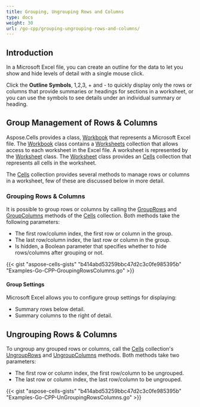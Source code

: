```yaml
---
title: Grouping, Ungrouping Rows and Columns
type: docs
weight: 30
url: /go-cpp/grouping-ungrouping-rows-and-columns/
---
```


## **Introduction**

In a Microsoft Excel file, you can create an outline for the data to let you show and hide levels of detail with a single mouse click.

Click the **Outline Symbols**, 1,2,3, + and - to quickly display only the rows or columns that provide summaries or headings for sections in a worksheet, or you can use the symbols to see details under an individual summary or heading.

## **Group Management of Rows & Columns**

Aspose.Cells provides a class, [Workbook](https://reference.aspose.com/cells/go-cpp/workbook/) that represents a Microsoft Excel file. The [Workbook](https://reference.aspose.com/cells/go-cpp/workbook/) class contains a [Worksheets](https://reference.aspose.com/cells/go-cpp/worksheetcollection/) collection that allows access to each worksheet in the Excel file. A worksheet is represented by the [Worksheet](https://reference.aspose.com/cells/go-cpp/worksheet/) class. The [Worksheet](https://reference.aspose.com/cells/go-cpp/worksheet/) class provides an [Cells](https://reference.aspose.com/cells/go-cpp/cells/) collection that represents all cells in the worksheet.

The [Cells](https://reference.aspose.com/cells/go-cpp/cells/) collection provides several methods to manage rows or columns in a worksheet, few of these are discussed below in more detail.

### **Grouping Rows & Columns**

It is possible to group rows or columns by calling the [GroupRows](https://reference.aspose.com/cells/go-cpp/cells/grouprows/) and [GroupColumns](https://reference.aspose.com/cells/go-cpp/cells/groupcolumns/) methods of the [Cells](https://reference.aspose.com/cells/go-cpp/cells/) collection. Both methods take the following parameters:

- The first row/column index, the first row or column in the group.
- The last row/column index, the last row or column in the group.
- Is hidden, a Boolean parameter that specifies whether to hide rows/columns after grouping or not.

{{< gist "aspose-cells-gists" "b414abd53259bbc47d2c3c0fe985395b" "Examples-Go-CPP-GroupingRowsColumns.go" >}}

#### **Group Settings**

Microsoft Excel allows you to configure group settings for displaying:

- Summary rows below detail.
- Summary columns to the right of detail.

## **Ungrouping Rows & Columns**

To ungroup any grouped rows or columns, call the [Cells](https://reference.aspose.com/cells/go-cpp/cells/) collection's [UngroupRows](https://reference.aspose.com/cells/go-cpp/cells/ungrouprows/) and [UngroupColumns](https://reference.aspose.com/cells/go-cpp/cells/ungroupcolumns/) methods. Both methods take two parameters:

- The first row or column index, the first row/column to be ungrouped.
- The last row or column index, the last row/column to be ungrouped.

{{< gist "aspose-cells-gists" "b414abd53259bbc47d2c3c0fe985395b" "Examples-Go-CPP-UnGroupingRowsColumns.go" >}}
